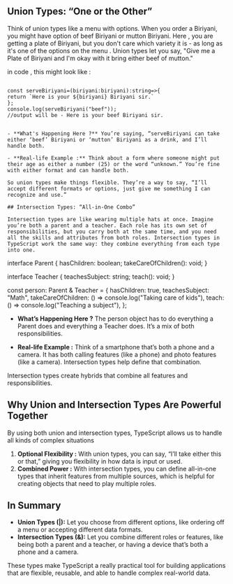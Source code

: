 ## Union Types: “One or the Other”

Think of union types like a menu with options. When you order a Biriyani, you might have option of beef Biriyani or mutton Biriyani. Here , you are getting a plate of Biriyani, but you don't care which variety it is - as long as it's one of the options on the menu . Union types let you say, "Give me a Plate of Biriyani and I'm okay with it bring either beef of mutton."

in code , this might look like :

```type biriyani= "beef"|"mutton";

const serveBiriyani=(biriyani:biriyani):string=>{
return `Here is your ${biriyani} Biriyani sir.`
};
console.log(serveBiriyani("beef"));
//output will be - Here is your beef Biriyani sir.


- **What's Happening Here ?** You’re saying, “serveBiriyani can take either ‘beef’ Biriyani or ‘mutton’ Biriyani as a drink, and I’ll handle both.

- **Real-life Example :** Think about a form where someone might put their age as either a number (25) or the word “unknown.” You’re fine with either format and can handle both.

So union types make things flexible. They’re a way to say, “I’ll accept different formats or options, just give me something I can recognize and use.”

## Intersection Types: “All-in-One Combo”

Intersection types are like wearing multiple hats at once. Imagine you’re both a parent and a teacher. Each role has its own set of responsibilities, but you carry both at the same time, and you need all the skills and attributes from both roles. Intersection types in TypeScript work the same way: they combine everything from each type into one.

```

interface Parent {
hasChildren: boolean;
takeCareOfChildren(): void;
}

interface Teacher {
teachesSubject: string;
teach(): void;
}

const person: Parent & Teacher = {
hasChildren: true,
teachesSubject: "Math",
takeCareOfChildren: () => console.log("Taking care of kids"),
teach: () => console.log("Teaching a subject"),
};

- **What’s Happening Here ?** The person object has to do everything a Parent does and everything a Teacher does. It’s a mix of both responsibilities.

- **Real-life Example :** Think of a smartphone that’s both a phone and a camera. It has both calling features (like a phone) and photo features (like a camera). Intersection types help define that combination.

Intersection types create hybrids that combine all features and responsibilities.

## Why Union and Intersection Types Are Powerful Together

By using both union and intersection types, TypeScript allows us to handle all kinds of complex situations

1. **Optional Flexibility :** With union types, you can say, “I’ll take either this or that,” giving you flexibility in how data is input or used.
2. **Combined Power :** With intersection types, you can define all-in-one types that inherit features from multiple sources, which is helpful for creating objects that need to play multiple roles.

## In Summary

- **Union Types (|):** Let you choose from different options, like ordering off a menu or accepting different data formats.
- **Intersection Types (&):** Let you combine different roles or features, like being both a parent and a teacher, or having a device that’s both a phone and a camera.

These types make TypeScript a really practical tool for building applications that are flexible, reusable, and able to handle complex real-world data.
